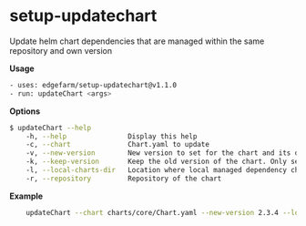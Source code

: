 # setup-updatechart
Update helm chart dependencies that are managed within the same repository and own version

**Usage**

```sh
- uses: edgefarm/setup-updatechart@v1.1.0
- run: updateChart <args>
```


**Options**

```sh
$ updateChart --help
    -h, --help               Display this help
    -c, --chart              Chart.yaml to update
    -v, --new-version        New version to set for the chart and its dependencies
    -k, --keep-version       Keep the old version of the chart. Only sets dependencies versions.
    -l, --local-charts-dir   Location where local managed dependency charts are located
    -r, --repository         Repository of the chart
```

**Example**

```sh
    updateChart --chart charts/core/Chart.yaml --new-version 2.3.4 --local-charts-dir charts --repository oci://ghcr.io/edgefarm/edgefarm.core
```
